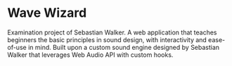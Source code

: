 
# Wave Wizard

Examination project of Sebastian Walker. A web application that teaches beginners the basic principles in sound design, with interactivity and ease-of-use in mind. Built upon a custom sound engine designed by Sebastian Walker that leverages Web Audio API with custom hooks. 
